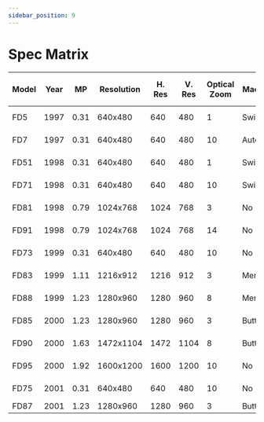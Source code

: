 ```yaml
---
sidebar_position: 9
---
```


# Spec Matrix

| Model | Year | MP   | Resolution | H. Res | V. Res | Optical Zoom | Macro  | Focal Length Min. | Focal Length Max | Max Aperture | Manual Focus | Picture Effects | Program AE | Pics/Disk | MS Slot | Viewfinder | SteadyShot | Multi-Mode | Thread Size | Sensor Size | Battery | Manual                                                                            |
| ----- | ---- | ---- | ---------- | ------ | ------ | ------------ | ------ | ----------------- | ---------------- | ------------ | ------------ | --------------- | ---------- | --------- | ------- | ---------- | ---------- | ---------- | ----------- | ----------- | ------- | --------------------------------------------------------------------------------- |
| FD5   | 1997 | 0.31 | 640x480    | 640    | 480    | 1            | Switch | 47                | 47               | f2.0         | No           | No              | No         | 30        | No      | No         | No         | No         | 0           | 1/4         | NP-F550 | [Manual](https://www.sony.com/electronics/support/res/manuals/W000/W0007209M.pdf) |
| FD7   | 1997 | 0.31 | 640x480    | 640    | 480    | 10           | Auto   | 40                | 400              | f1.8-2.9     | Yes          | Yes             | Yes        | 30        | No      | No         | No         | No         | 0           | 1/4         | NP-F550 | [Manual](https://www.sony.com/electronics/support/res/manuals/W000/W0007209M.pdf) |
| FD51  | 1998 | 0.31 | 640x480    | 640    | 480    | 1            | Switch | 47                | 47               | f2.0         | No           | Yes             | No         | 30        | No      | No         | No         | No         | 0           | 1/4         | NP-F550 | [Manual](https://www.sony.com/electronics/support/res/manuals/W000/W0007208M.pdf) |
| FD71  | 1998 | 0.31 | 640x480    | 640    | 480    | 10           | Switch | 40                | 400              | f1.8-2.9     | Yes          | Yes             | Yes        | 30        | No      | No         | No         | Yes        | 37          | 1/4         | NP-F550 | [Manual](https://www.sony.com/electronics/support/res/manuals/W000/W0007210M.pdf) |
| FD81  | 1998 | 0.79 | 1024x768   | 1024   | 768    | 3            | No     | 37                | 111              | f2.0-2.1     | Yes          | Yes             | Yes        | 10        | No      | No         | No         | No         | 37          | 1/3         | NP-F550 | [Manual](https://www.sony.com/electronics/support/res/manuals/W000/W0007219M.pdf) |
| FD91  | 1998 | 0.79 | 1024x768   | 1024   | 768    | 14           | No     | 37                | 518              | f1.8-3.2     | Yes          | No              | Yes        | 10        | No      | Yes        | Yes        | No         | 52          | 1/3         | NP-F550 | [Manual](https://www.sony.com/electronics/support/res/manuals/W000/W0007229M.pdf) |
| FD73  | 1999 | 0.31 | 640x480    | 640    | 480    | 10           | No     | 40                | 400              | f1.8-2.9     | No           | Yes             | Yes        | 30        | No      | No         | No         | Yes        | 37          | 1/4         | NP-F550 | [Manual](https://www.sony.com/electronics/support/res/manuals/W000/W0007212M.pdf) |
| FD83  | 1999 | 1.11 | 1216x912   | 1216   | 912    | 3            | Menu   | 37                | 111              | f2.0-2.1     | Yes          | Yes             | Yes        | 8         | No      | No         | No         | No         | 37          | 1/3         | NP-F550 | [Manual](https://www.sony.com/electronics/support/res/manuals/W000/W0007221M.pdf) |
| FD88  | 1999 | 1.23 | 1280x960   | 1280   | 960    | 8            | Menu   | 41                | 328              | f2.8-3.0     | Yes          | Yes             | Yes        | 6         | No      | No         | No         | No         | 37          | 1/3.6       | NP-F550 | [Manual](https://www.sony.com/electronics/support/res/manuals/W000/W0007221M.pdf) |
| FD85  | 2000 | 1.23 | 1280x960   | 1280   | 960    | 3            | Button | 39                | 117              | f2.8-2.9     | No           | Yes             | Yes        | 6         | Adapter | No         | No         | No         | 37          | 1/2.7       | NP-F550 | [Manual](https://www.sony.com/electronics/support/res/manuals/W000/W0007222M.pdf) |
| FD90  | 2000 | 1.63 | 1472x1104  | 1472   | 1104   | 8            | Button | 41                | 328              | f2.8-3.0     | Yes          | Yes             | Yes        | 5         | Adapter | No         | No         | No         | 37          | 1/3.6       | NP-F550 | [Manual](https://www.sony.com/electronics/support/res/manuals/W000/W0007222M.pdf) |
| FD95  | 2000 | 1.92 | 1600x1200  | 1600   | 1200   | 10           | No     | 39                | 390              | f2.8         | Yes          | Yes             | Yes        | 4         | Adapter | Yes        | Yes        | No         | 52          | 1/2.7       | NP-F550 | [Manual](https://www.sony.com/electronics/support/res/manuals/W000/W0007232M.pdf) |
| FD75  | 2001 | 0.31 | 640x480    | 640    | 480    | 10           | No     | 40                | 400              | f1.8-2.9     | No           | Yes             | Yes        | 30        | No      | No         | No         | Yes        | 37          | 1/4         | NP-F550 | [Manual](https://www.sony.com/electronics/support/res/manuals/3066/30665441M.pdf) |
| FD87  | 2001 | 1.23 | 1280x960   | 1280   | 960    | 3            | Button | 39                | 117              | f2.8-2.9     | Yes          | Yes             |